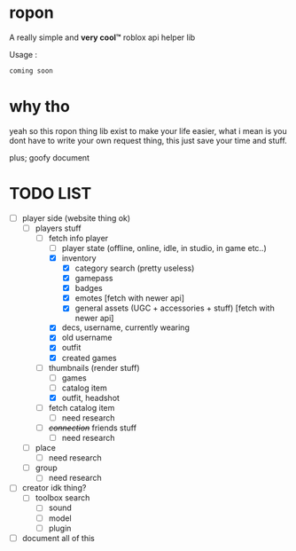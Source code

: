 # ropon

A really simple and **very cool™** roblox api helper lib


Usage :

  

```python
coming soon
```

# why tho
yeah so this ropon thing lib exist to make your life easier, what i mean is you dont have to write your own request thing, this just save your time and stuff.

plus; goofy document

# TODO LIST

- [ ] player side (website thing ok)
    - [ ] players stuff
        - [ ] fetch info player
            - [ ] player state (offline, online, idle, in studio, in game etc..)
            - [X] inventory
                - [X] category search (pretty useless)
                - [X] gamepass
                - [X] badges
                - [X] emotes [fetch with newer api]
                - [X] general assets (UGC + accessories + stuff) [fetch with newer api]
            - [X] decs, username, currently wearing
            - [X] old username
            - [X] outfit
            - [X] created games
        - [ ]  thumbnails (render stuff)
            - [ ] games 
            - [ ] catalog item
            - [X] outfit, headshot
        - [ ] fetch catalog item
            - [ ] need research
        - [ ] *~~connection~~* friends stuff
            - [ ] need research
    - [ ] place
        - [ ] need research
    - [ ] group
        - [ ] need research
- [ ] creator idk thing?
    - [ ] toolbox search
        - [ ] sound
        - [ ] model
        - [ ] plugin

- [ ] document all of this